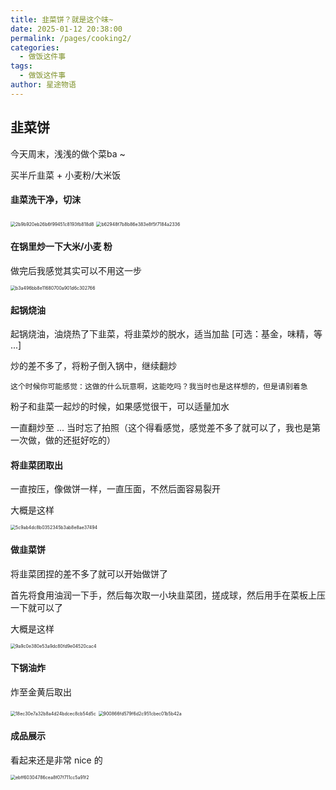 ```yaml
---
title: 韭菜饼？就是这个味~
date: 2025-01-12 20:38:00
permalink: /pages/cooking2/
categories:
  - 做饭这件事
tags:
  - 做饭这件事
author: 星途物语
---
```

## 韭菜饼

今天周末，浅浅的做个菜ba ~

买半斤韭菜 + 小麦粉/大米饭

#### 韭菜洗干净，切沫

<img src="/img/2b9b920eb26b6f99451c8193fb818d8.jpg" alt="2b9b920eb26b6f99451c8193fb818d8" style="zoom: 50%;" />

<img src="/img/b62948f7b8b86e383e8f5f7184a2336.jpg" alt="b62948f7b8b86e383e8f5f7184a2336" style="zoom:50%;" />

#### 在锅里炒一下大米/小麦 粉

做完后我感觉其实可以不用这一步

<img src="/img/b3a496bb8e11680700a901d6c302766.jpg" alt="b3a496bb8e11680700a901d6c302766" style="zoom: 50%;" />

#### 起锅烧油

起锅烧油，油烧热了下韭菜，将韭菜炒的脱水，适当加盐 [可选：基金，味精，等 ...]

炒的差不多了，将粉子倒入锅中，继续翻炒

`这个时候你可能感觉：这做的什么玩意啊，这能吃吗？我当时也是这样想的，但是请别着急`

粉子和韭菜一起炒的时候，如果感觉很干，可以适量加水

一直翻炒至 ... 当时忘了拍照（这个得看感觉，感觉差不多了就可以了，我也是第一次做，做的还挺好吃的）

#### 将韭菜团取出

一直按压，像做饼一样，一直压面，不然后面容易裂开

大概是这样

<img src="/img/5c9ab4dc8b0352345b3ab8e8ae37494.jpg" alt="5c9ab4dc8b0352345b3ab8e8ae37494" style="zoom:50%;" />

#### 做韭菜饼

将韭菜团捏的差不多了就可以开始做饼了

首先将食用油润一下手，然后每次取一小块韭菜团，搓成球，然后用手在菜板上压一下就可以了

大概是这样

<img src="/img/9a9c0e380e53a9dc80fd9e04520cac4.jpg" alt="9a9c0e380e53a9dc80fd9e04520cac4" style="zoom:50%;" />

#### 下锅油炸

炸至金黄后取出

<img src="/img/18ec30e7a32b8a4d24bdcec8cb54d5c.jpg" alt="18ec30e7a32b8a4d24bdcec8cb54d5c" style="zoom:50%;" />

<img src="/img/900866fd579f6d2c951cbec01b5b42a-1736686915112-8.jpg" alt="900866fd579f6d2c951cbec01b5b42a" style="zoom:50%;" />

#### 成品展示

看起来还是非常 nice 的

<img src="/img/ebff60304786cea8f07f711cc5a91f2.jpg" alt="ebff60304786cea8f07f711cc5a91f2" style="zoom:50%;" />